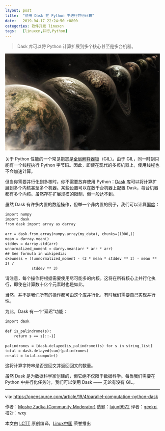 ```yaml
---
layout: post
title:	"使用 Dask 在 Python 中进行并行计算"
date:	2019-04-17 22:24:50 +0800 
categories:	软件开发 linuxcn 
tags:	[linuxcn,并行,Python]
---
```




> 
> Dask 库可以将 Python 计算扩展到多个核心甚至是多台机器。
> 
> 
> 


![](/Asserts/Images/album/201904/17/222443oozyvxoze6okeiv3.jpg)


关于 Python 性能的一个常见抱怨是[全局解释器锁](https://wiki.python.org/moin/GlobalInterpreterLock)（GIL）。由于 GIL，同一时刻只能有一个线程执行 Python 字节码。因此，即使在现代的多核机器上，使用线程也不会加速计算。


但当你需要并行化到多核时，你不需要放弃使用 Python：[Dask](https://github.com/dask/dask) 库可以将计算扩展到多个内核甚至多个机器。某些设置可以在数千台机器上配置 Dask，每台机器都有多个内核。虽然存在扩展规模的限制，但一般达不到。


虽然 Dask 有许多内置的数组操作，但举一个非内置的例子，我们可以计算[偏度](https://en.wikipedia.org/wiki/Skewness#Definition)：



```
import numpy
import dask
from dask import array as darray

arr = dask.from_array(numpy.array(my_data), chunks=(1000,))
mean = darray.mean()
stddev = darray.std(arr)
unnormalized_moment = darry.mean(arr * arr * arr)
## See formula in wikipedia:
skewness = ((unnormalized_moment - (3 * mean * stddev ** 2) - mean ** 3) /
            stddev ** 3)
```

请注意，每个操作将根据需要使用尽可能多的内核。这将在所有核心上并行化执行，即使在计算数十亿个元素时也是如此。


当然，并不是我们所有的操作都可由这个库并行化，有时我们需要自己实现并行性。


为此，Dask 有一个“延迟”功能：



```
import dask

def is_palindrome(s):
    return s == s[::-1]

palindromes = [dask.delayed(is_palindrome)(s) for s in string_list]
total = dask.delayed(sum)(palindromes)
result = total.compute()
```

这将计算字符串是否是回文并返回回文的数量。


虽然 Dask 是为数据科学家创建的，但它绝不仅限于数据科学。每当我们需要在 Python 中并行化任务时，我们可以使用 Dask —— 无论有没有 GIL。




---


via: <https://opensource.com/article/19/4/parallel-computation-python-dask>


作者：[Moshe Zadka (Community Moderator)](https://opensource.com/users/moshez) 选题：[lujun9972](https://github.com/lujun9972) 译者：[geekpi](https://github.com/geekpi) 校对：[wxy](https://github.com/wxy)


本文由 [LCTT](https://github.com/LCTT/TranslateProject) 原创编译，[Linux中国](https://linux.cn/) 荣誉推出
